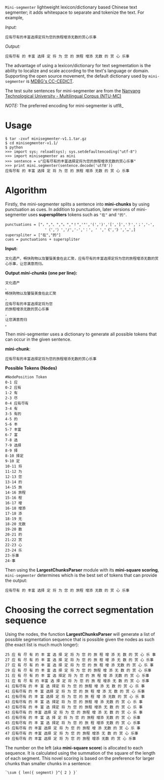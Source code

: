 `Mini-segmenter` lightweight lexicon/dictionary based Chinese text segmenter; it adds whitespace to separate and tokenize the text. For example, 

*Input:*
```
应有尽有的丰富选择定将为您的旅程增添无数的赏心乐事
```

*Output:* 
```
应有尽有 的 丰富 选择 定 将 为 您 的 旅程 增添 无数 的 赏 心 乐事
```

The advantage of using a lexicon/dictionary for text segmentation is the ability to localize and scale according to the text's language or domain. Supporting the open source movement, the default dictionary used by `mini-segmenter` is [MDBG's CC-CEDICT](http://www.mdbg.net/chindict/chindict.php?page=cedict). 

The test suite sentences for mini-segmenter are from the [Nanyang Technological University - Multilingual Corpus (NTU-MC)](https://github.com/alvations/NTU-MC) 

*NOTE:* The preferred encoding for mini-segmenter is utf8_

Usage
====

```
$ tar -zxvf minisegmenter-v1.1.tar.gz
$ cd minisegmenter-v1.1/
$ python
>>> import sys; reload(sys); sys.setdefaultencoding("utf-8")
>>> import minisegmenter as mini
>>> sentence = u"应有尽有的丰富选择定将为您的旅程增添无数的赏心乐事"
>>> print mini.segmenter(sentence.decode('utf8'))
应有尽有 的 丰富 选择 定 将 为 您 的 旅程 增添 无数 的 赏 心 乐事
```

Algorithm
====

Firstly, the mini-segmenter splits a sentence into **mini-chunks** by using punctuation as cues. In addition to punctuation, later versions of mini-segmenter uses **superspliters** tokens such as `"在"` and `"的"`.

```
punctuations = ["，","、","。","！",'"','(',')','[',']','？','；','-',
                  '（','）','/','-','：', ' ','《','》','…',]
superspliter = ["在","的"]
cues = punctuations + superspliter
```

**Input:**
```
文化遗产、畅快购物以及饕餮美食在此汇聚，应有尽有的丰富选择定将为您的旅程增添无数的赏心乐事，让您满意而归。
```

**Output _mini-chunks_ (one per line):**
```
文化遗产
、
畅快购物以及饕餮美食在此汇聚
，
应有尽有的丰富选择定将为您
的旅程增添无数的赏心乐事
，
让您满意而归
。
```

Then mini-segmenter uses a dictionary to generate all possible tokens that can occur in the given sentence. 

**mini-chunk**:
```
应有尽有的丰富选择定将为您的旅程增添无数的赏心乐事
```

**Possible Tokens (Nodes)**
```
#NodePosition Token
0-1 应
0-2 应有
1-2 有
2-3 尽
0-4 应有尽有
3-4 有
3-5 有的
4-5 的
5-6 丰
5-7 丰富
6-7 富
7-8 选
7-9 选择
8-9 择
8-10 择定
9-10 定
10-11 将
11-12 为
12-13 您
13-14 的
14-15 旅
14-16 旅程
15-16 程
16-17 增
16-18 增添
17-18 添
18-19 无
18-20 无数
19-20 数
20-21 的
21-22 赏
22-23 心
23-24 乐
23-乐事
24-事
```

Then using the **LargestChunksParser** module with its **mini-square scoring**, `mini-segmenter` determines which is the best set of tokens that can provide the output:

```
应有尽有 的 丰富 选择 定 将 为 您 的 旅程 增添 无数 的 赏 心 乐事
```

Choosing the correct segmentation sequence
====

Using the nodes, the function **LargestChunksParser** will generate a list of possible segmentation sequence that is possible given the nodes as such (the exact list is much much longer):

```
25 应 有 尽 有 的 丰 富 选 择 定 将 为 您 的 旅 程 增 添 无 数 的 赏 心 乐 事
27 应 有 尽 有 的 丰 富 选 择 定 将 为 您 的 旅 程 增 添 无 数 的 赏 心 乐事
27 应 有 尽 有 的 丰 富 选 择 定 将 为 您 的 旅 程 增 添 无数 的 赏 心 乐 事
29 应 有 尽 有 的 丰 富 选 择 定 将 为 您 的 旅程 增 添 无 数 的 赏 心 乐事
31 应 有 尽 有 的 丰 富 选 择定 将 为 您 的 旅 程 增 添 无数 的 赏 心 乐事
31 应 有 尽 有 的 丰富 选 择 定 将 为 您 的 旅 程 增添 无 数 的 赏 心 乐事
41 应有尽有 的 丰 富 选 择定 将 为 您 的 旅程 增 添 无 数 的 赏 心 乐 事
41 应有尽有 的 丰 富 选择 定 将 为 您 的 旅 程 增 添 无 数 的 赏 心 乐事
41 应有尽有 的 丰 富 选择 定 将 为 您 的 旅 程 增 添 无数 的 赏 心 乐 事
43 应有尽有 的 丰 富 选 择定 将 为 您 的 旅程 增 添 无数 的 赏 心 乐 事
43 应有尽有 的 丰 富 选 择定 将 为 您 的 旅程 增添 无 数 的 赏 心 乐 事
43 应有尽有 的 丰富 选择 定 将 为 您 的 旅程 增 添 无 数 的 赏 心 乐 事
45 应有尽有 的 丰 富 选 择 定 将 为 您 的 旅程 增添 无数 的 赏 心 乐事
45 应有尽有 的 丰 富 选 择定 将 为 您 的 旅 程 增添 无数 的 赏 心 乐事
45 应有尽有 的 丰富 选择 定 将 为 您 的 旅程 增 添 无数 的 赏 心 乐 事
47 应有尽有 的 丰富 选择 定 将 为 您 的 旅程 增添 无 数 的 赏 心 乐事
49 应有尽有 的 丰富 选择 定 将 为 您 的 旅程 增添 无数 的 赏 心 乐事
``` 

The number on the left (aka **mini-square score**) is allocated to each sequence. It is calculated using the summation of the square of the length of each segment. This novel scoring is based on the preference for larger chunks than smaller chunks in a sentence:

    `\sum { len({ segment) }^{ 2 } }`
